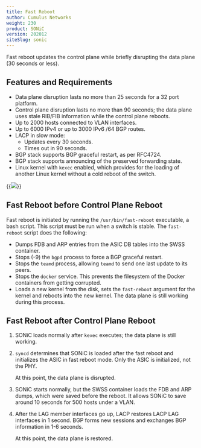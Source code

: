 ```yaml
---
title: Fast Reboot
author: Cumulus Networks
weight: 230
product: SONiC
version: 202012
siteSlug: sonic
---
```


Fast reboot updates the control plane while briefly disrupting the data plane (30 seconds or less).

## Features and Requirements

- Data plane disruption lasts no more than 25 seconds for a 32 port platform.
- Control plane disruption lasts no more than 90 seconds; the data plane uses stale RIB/FIB information while the control plane reboots.
- Up to 2000 hosts connected to VLAN interfaces.
- Up to 6000 IPv4 or up to 3000 IPv6 /64 BGP routes.
- LACP in slow mode:
  - Updates every 30 seconds.
  - Times out in 90 seconds.
- BGP stack supports BGP graceful restart, as per RFC4724.
- BGP stack supports announcing of the preserved forwarding state.
- Linux kernel with `kexec` enabled, which provides for the loading of another Linux kernel without a cold reboot of the switch.

{{<img src="/images/sonic/fast-reboot.png">}}

## Fast Reboot before Control Plane Reboot

Fast reboot is initiated by running the `/usr/bin/fast-reboot` executable, a bash script. This script must be run when a switch is stable. The `fast-reboot` script does the following:

- Dumps FDB and ARP entries from the ASIC DB tables into the SWSS container.
- Stops (-9) the `bgpd` process to force a BGP graceful restart.
- Stops the `teamd` process, allowing `teamd` to send one last update to its peers.
- Stops the `docker` service. This prevents the filesystem of the Docker containers from getting corrupted.
- Loads a new kernel from the disk, sets the `fast-reboot` argument for the kernel and reboots into the new kernel. The data plane is still working during this process.

## Fast Reboot after Control Plane Reboot

1. SONiC loads normally after `kexec` executes; the data plane is still working.
2. `syncd` determines that SONiC is loaded after the fast reboot and initializes the ASIC in fast reboot mode. Only the ASIC is initialized, not the PHY.

   At this point, the data plane is disrupted.
3. SONiC starts normally, but the SWSS container loads the FDB and ARP dumps, which were saved before the reboot. It allows SONiC to save around 10 seconds for 500 hosts under a VLAN.
4. After the LAG member interfaces go up, LACP restores LACP LAG interfaces in 1 second. BGP forms new sessions and exchanges BGP information in 1-6 seconds. 

   At this point, the data plane is restored.
